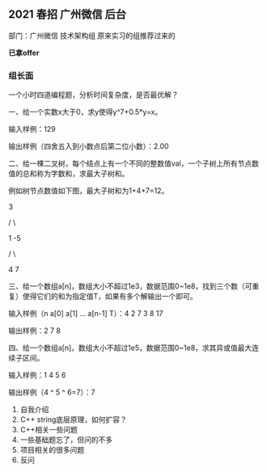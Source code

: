 ## 2021 春招 广州微信 后台

部门：广州微信 技术架构组  原来实习的组推荐过来的

**已拿offer**

### 组长面

一个小时四道编程题，分析时间复杂度，是否最优解？

一、给一个实数x大于0，求y使得y^7+0.5*y=x。

输入样例：129

输出样例（四舍五入到小数点后第二位小数）：2.00



二、给一棵二叉树，每个结点上有一个不同的整数值val，一个子树上所有节点数值的总和称为字数和，求最大子树和。

例如树节点数值如下图，最大子树和为1+4+7=12。

   3

  / \

 1  -5

 / \

4  7



三、给一个数组a[n]，数组大小不超过1e3，数据范围0~1e8，找到三个数（可重复）使得它们的和为指定值T，如果有多个解输出一个即可。

输入样例（n a[0] a[1] ... a[n-1] T）：4 2 7 3 8 17

输出样例：2 7 8



四、给一个数组a[n]，数组大小不超过1e5，数据范围0~1e8，求其异或值最大连续子区间。

输入样例：1 4 5 6

输出样例（4 ^ 5 ^ 6=7​）：7



1. 自我介绍
2. C++ string底层原理，如何扩容？
3. C++相关一些问题
4. 一些基础题忘了，但问的不多
5. 项目相关的很多问题
6. 反问
